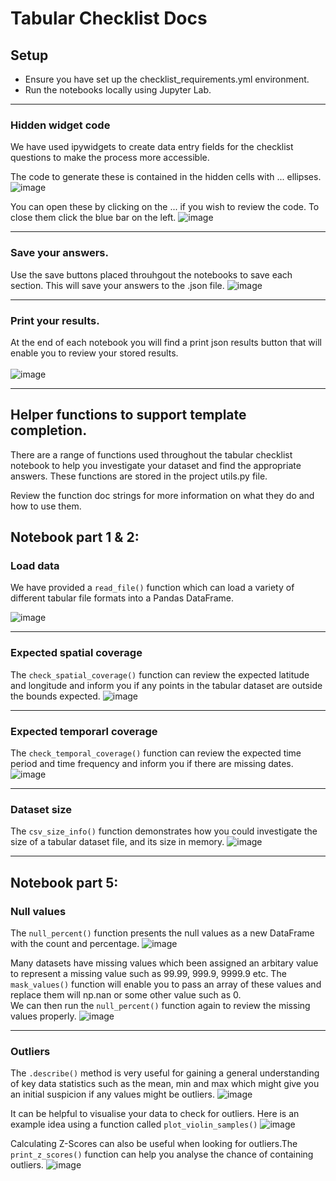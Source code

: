 # Tabular Checklist Docs

## Setup
* Ensure you have set up the checklist_requirements.yml environment.
* Run the notebooks locally using Jupyter Lab.
___

### Hidden widget code
We have used ipywidgets to create data entry fields for the checklist questions to make the process more accessible. <br>

The code to generate these is contained in the hidden cells with ... ellipses. 
![image](images/hidden_widget_code.png)

You can open these by clicking on the ... if you wish to review the code. To close them click the blue bar on the left. 
![image](images/hidden_widget_code_open.png)
___

### Save your answers.

Use the save buttons placed throuhgout the notebooks to save each section. This will save your answers to the .json file. 
![image](images/save_button.png)
___

### Print your results.

At the end of each notebook you will find a print json results button that will enable you to review your stored results.  
<br>
![image](images/print_results.png)
___



## Helper functions to support template completion. 
There are a range of functions used throughout the tabular checklist notebook to help you investigate your dataset and find the appropriate answers. 
These functions are stored in the project utils.py file.

Review the function doc strings for more information on what they do and how to use them. 


## Notebook part 1 & 2:


### Load data
We have provided a ```read_file()``` function which can load a variety of different tabular file formats into a Pandas DataFrame.

![image](images/tabular_checklist_docs/1_load_data.png)
___


### Expected spatial coverage
The ```check_spatial_coverage()``` function can review the expected latitude and longitude and inform you if any points in the tabular dataset are outside the bounds expected. 
![image](images/tabular_checklist_docs/2_spatial_coverage.png)
___

### Expected temporarl coverage
The ```check_temporal_coverage()``` function can review the expected time period and time frequency and inform you if there are missing dates. 
![image](images/tabular_checklist_docs/3_temporal_coverage.png)
___


### Dataset size
The ```csv_size_info()``` function demonstrates how you could investigate the size of a tabular dataset file, and its size in memory.
![image](images/tabular_checklist_docs/4_dataset_size.png)
___


## Notebook part 5:


### Null values
The ```null_percent()``` function presents the null values as a new DataFrame with the count and percentage. 
![image](images/tabular_checklist_docs/5_null_values.png)

Many datasets have missing values which been assigned an arbitary value to represent a missing value such as 99.99, 999.9, 9999.9 etc. The ```mask_values()``` function will enable you to pass an array of these values and replace them will np.nan or some other value such as 0. <br>
We can then run the ```null_percent()``` function again to review the missing values properly. 
![image](images/tabular_checklist_docs/6_null_values.png)

___


### Outliers
The ```.describe()``` method is very useful for gaining a general understanding of key data statistics such as the mean, min and max which might give you an initial suspicion if any values might be outliers. 
![image](images/tabular_checklist_docs/7_outliers.png)


It can be helpful to visualise your data to check for outliers. Here is an example idea using a function called ```plot_violin_samples()```
![image](images/tabular_checklist_docs/8_outliers.png)


Calculating Z-Scores can also be useful when looking for outliers.The ```print_z_scores()``` function can help you analyse the chance of containing outliers.
![image](images/tabular_checklist_docs/9_outliers.png)






